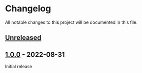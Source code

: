 # Changelog

All notable changes to this project will be documented in this file.

## [Unreleased]

## [1.0.0] - 2022-08-31

Initial release

[Unreleased]: https://github.com/nephosolutions/terraform-google-tfe-workspace/compare/v1.0.0...HEAD
[1.0.0]: https://github.com/nephosolutions/terraform-google-tfe-workspace/releases/tag/v1.0.0
